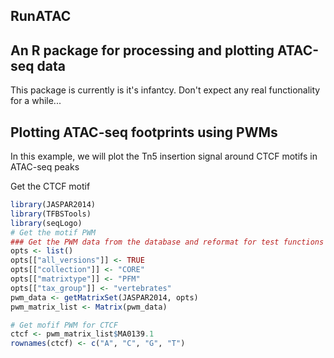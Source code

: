 RunATAC
-------

An R package for processing and plotting ATAC-seq data
------------------------------------------------------

This package is currently is it's infantcy. Don't expect any real functionality for a while...

Plotting ATAC-seq footprints using PWMs
---------------------------------------

In this example, we will plot the Tn5 insertion signal around CTCF motifs in ATAC-seq peaks

Get the CTCF motif

``` r
library(JASPAR2014)
library(TFBSTools)
library(seqLogo)
# Get the motif PWM
### Get the PWM data from the database and reformat for test functions
opts <- list()
opts[["all_versions"]] <- TRUE
opts[["collection"]] <- "CORE"
opts[["matrixtype"]] <- "PFM"
opts[["tax_group"]] <- "vertebrates"
pwm_data <- getMatrixSet(JASPAR2014, opts)
pwm_matrix_list <- Matrix(pwm_data)

# Get mofif PWM for CTCF
ctcf <- pwm_matrix_list$MA0139.1
rownames(ctcf) <- c("A", "C", "G", "T")
```
